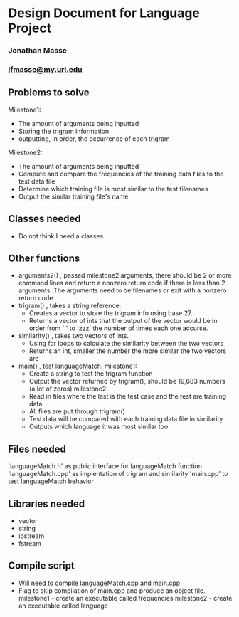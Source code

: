 # Design Document for Language Project
### Jonathan Masse
### jfmasse@my.uri.edu

## Problems to solve

Milestone1:
- The amount of arguments being inputted
- Storing the trigram information
- outputting, in order, the occurrence of each trigram

Milestone2:
- The amount of arguments being inputted
- Compute and compare the frequencies of the training data files to the test data file
- Determine which training file is most similar to the test filenames
- Output the similar training file's name

## Classes needed
- Do not think I need a classes

## Other functions

- arguments2() , passed milestone2 arguments, there should be 2 or more command lines and
    return a nonzero return code if there is less than 2 arguments. The arguments
    need to be filenames or exit with a nonzero return code.
- trigram() , takes a string reference.
    - Creates a vector to store the trigram info using base 27.
    - Returns a vector of ints that the output of the vector would be
      in order from '   ' to 'zzz' the number of times each one accurse.
- similarity() , takes two vectors of ints.
    - Using for loops to calculate the similarity between the two vectors
    - Returns an int, smaller the number the more similar the two vectors are
- main() , test languageMatch.
    milestone1:
    - Create a string to test the trigram function
    - Output the vector returned by trigram(), should be 19,683 numbers (a lot of zeros)
    milestone2:
    - Read in files where the last is the test case and the rest are training data
    - All files are put through trigram()
    - Test data will be compared with each training data file in similarity
    - Outputs which language it was most similar too

## Files needed

'languageMatch.h' as public interface for languageMatch function
'languageMatch.cpp' as implentation of trigram and similarity
'main.cpp' to test languageMatch behavior

## Libraries needed

- vector
- string
- iostream
- fstream

## Compile script

- Will need to compile languageMatch.cpp and main.cpp
- Flag to skip compilation of main.cpp and produce an object file.
    milestone1 - create an executable called frequencies
    milestone2 - create an executable called language
